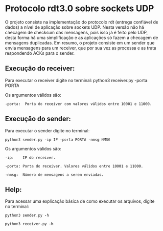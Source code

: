 # Protocolo rdt3.0 sobre sockets UDP
O projeto consiste na implementação do protocolo rdt (entrega confiável de dados)
a nível de aplicação sobre sockets UDP. Nesta versão não há checagem de checksum
das mensagens, pois isso já é feito pelo UDP, desta forma há uma simplificação
e as aplicações só fazem a checagem de mensagens duplicadas. Em resumo, o projeto
consiste em um sender que envia mensagens para um receiver, que por sua vez as
processa e as trata respondendo ACKs para o sender.

## Execução do receiver:
Para executar o receiver digite no terminal: python3 receiver.py -porta PORTA

Os argumentos válidos são:

	-porta:  Porta do receiver com valores válidos entre 10001 e 11000.

## Execução do sender:
Para executar o sender digite no terminal:
	
	python3 sender.py -ip IP -porta PORTA -nmsg NMSG

Os argumentos válidos são:
 	
	-ip:	IP do receiver.
 	
	-porta:	Porta do receiver. Valores válidos entre 10001 e 11000.
 	
	-nmsg:	Número de mensagens a serem enviadas.

## Help:
Para acessar uma explicação básica de como executar os arquivos, digite no terminal:
	
	python3 sender.py -h
	
	python3 receiver.py -h
